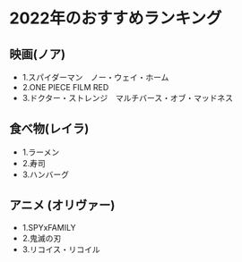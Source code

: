 # 2022年のおすすめランキング

## 映画(ノア)

- 1.スパイダーマン　ノー・ウェイ・ホーム
- 2.ONE PIECE FILM RED
- 3.ドクター・ストレンジ　マルチバース・オブ・マッドネス

## 食べ物(レイラ)

- 1.ラーメン
- 2.寿司
- 3.ハンバーグ

## アニメ (オリヴァー)

- 1.SPYxFAMILY
- 2.鬼滅の刃
- 3.リコイス・リコイル


